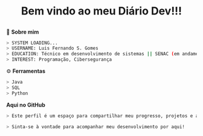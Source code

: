 <div align="center">

  # Bem vindo ao meu Diário Dev!!!
 
</div>

##

🧠 **Sobre mim**
```bash
> SYSTEM LOADING...
> USERNAME: Luis Fernando S. Gomes
> EDUCATION: Técnico em desenvolvimento de sistemas || SENAC (em andamento)
> INTEREST: Programação, Cibersegurança
```

⚙️ **Ferramentas**
```bash
> Java
> SQL
> Python
```

**Aqui no GitHub**
```bash
> Este perfil é um espaço para compartilhar meu progresso, projetos e aprendizados ao longo da minha jornada como desenvolvedor.

> Sinta-se à vontade para acompanhar meu desenvolvimento por aqui!
```